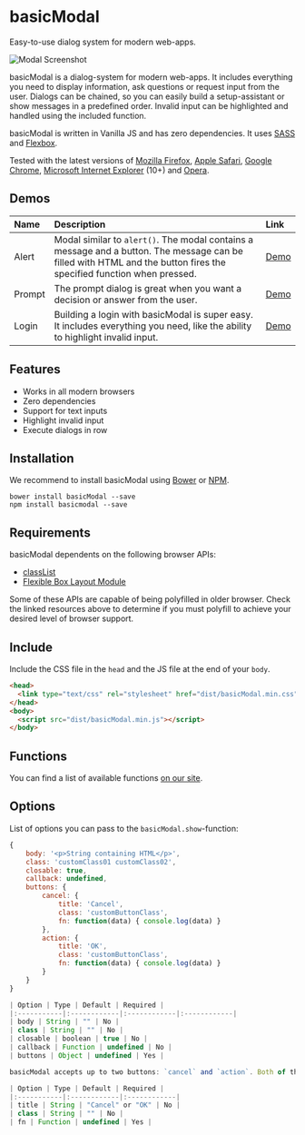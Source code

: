 # basicModal

Easy-to-use dialog system for modern web-apps.

![Modal Screenshot](http://l.electerious.com/uploads/big/7159e3679c7f52dd5be899cc476c2e72.png)

basicModal is a dialog-system for modern web-apps. It includes everything you need to display information, ask questions or request input from the user. Dialogs can be chained, so you can easily build a setup-assistant or show messages in a predefined order. Invalid input can be highlighted and handled using the included function.

basicModal is written in Vanilla JS and has zero dependencies. It uses [SASS](http://sass-lang.com) and [Flexbox](http://dev.w3.org/csswg/css-flexbox/).

Tested with the latest versions of [Mozilla Firefox](https://www.mozilla.org/en-US/firefox/new/), [Apple Safari](https://www.apple.com/safari/), [Google Chrome](https://www.google.com/chrome/browser/), [Microsoft Internet Explorer](http://windows.microsoft.com/en-us/internet-explorer/download-ie) (10+) and [Opera](http://www.opera.com/).

## Demos

| Name | Description | Link |
|:-----------|:------------|:------------|
| Alert | Modal similar to `alert()`. The modal contains a message and a button. The message can be filled with HTML and the button fires the specified function when pressed. | [Demo](http://basicmodal.electerious.com/#alert) |
| Prompt | The prompt dialog is great when you want a decision or answer from the user. | [Demo](http://basicmodal.electerious.com/#prompt) |
| Login | Building a login with basicModal is super easy. It includes everything you need, like the ability to highlight invalid input. | [Demo](http://basicmodal.electerious.com/#login) |

## Features

- Works in all modern browsers
- Zero dependencies
- Support for text inputs
- Highlight invalid input
- Execute dialogs in row

## Installation

We recommend to install basicModal using [Bower](http://bower.io/) or [NPM](https://npmjs.com).

	bower install basicModal --save
	npm install basicmodal --save
	
## Requirements

basicModal dependents on the following browser APIs:

- [classList](http://caniuse.com/#feat=classlist)
- [Flexible Box Layout Module](http://caniuse.com/#feat=flexbox)

Some of these APIs are capable of being polyfilled in older browser. Check the linked resources above to determine if you must polyfill to achieve your desired level of browser support.
	
## Include

Include the CSS file in the `head` and the JS file at the end of your `body`.

```html
<head>
  <link type="text/css" rel="stylesheet" href="dist/basicModal.min.css">
</head>
<body>
  <script src="dist/basicModal.min.js"></script>
</body>
```

## Functions

You can find a list of available functions [on our site](http://basicmodal.electerious.com/#functions).

## Options

List of options you can pass to the `basicModal.show`-function:

```js
{
	body: '<p>String containing HTML</p>',
	class: 'customClass01 customClass02',
	closable: true,
	callback: undefined,
	buttons: {
		cancel: {
			title: 'Cancel',
			class: 'customButtonClass',
			fn: function(data) { console.log(data) }
		},
		action: {
			title: 'OK',
			class: 'customButtonClass',
			fn: function(data) { console.log(data) }
		}
	}
}

| Option | Type | Default | Required |
|:-----------|:------------|:------------|:------------|
| body | String | "" | No |
| class | String | "" | No |
| closable | boolean | true | No |
| callback | Function | undefined | No |
| buttons | Object | undefined | Yes |

basicModal accepts up to two buttons: `cancel` and `action`. Both of them can have the following options:

| Option | Type | Default | Required |
|:-----------|:------------|:------------|
| title | String | "Cancel" or "OK" | No |
| class | String | "" | No |
| fn | Function | undefined | Yes |